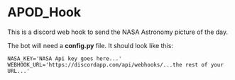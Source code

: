 # APOD_Hook
This is a discord web hook to send the NASA Astronomy picture of the day.

The bot will need a **config.py** file.
It should look like this:
```
NASA_KEY='NASA Api key goes here...'
WEBHOOK_URL='https://discordapp.com/api/webhooks/...the rest of your URL...'
```
